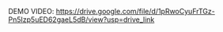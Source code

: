 DEMO VIDEO:   https://drive.google.com/file/d/1pRwoCyuFrTGz-Pn5Izp5uED62gaeL5dB/view?usp=drive_link
